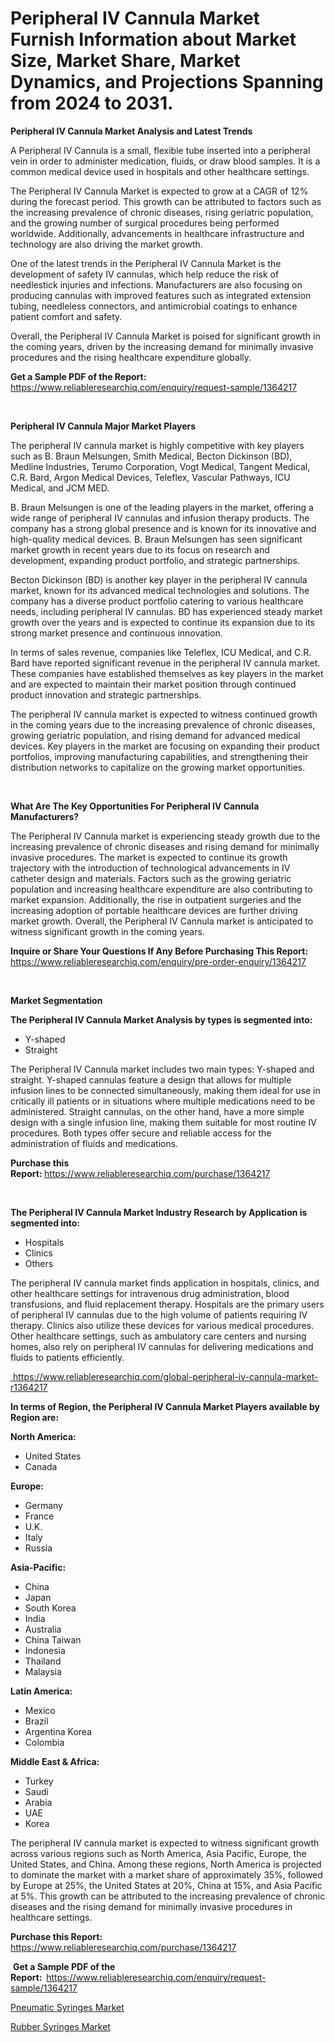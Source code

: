 <p><h1>Peripheral IV Cannula Market Furnish Information about Market Size, Market Share, Market Dynamics, and Projections Spanning from 2024 to 2031.</h1></p><p><strong>Peripheral IV Cannula Market Analysis and Latest Trends</strong></p>
<p><p>A Peripheral IV Cannula is a small, flexible tube inserted into a peripheral vein in order to administer medication, fluids, or draw blood samples. It is a common medical device used in hospitals and other healthcare settings.</p><p>The Peripheral IV Cannula Market is expected to grow at a CAGR of 12% during the forecast period. This growth can be attributed to factors such as the increasing prevalence of chronic diseases, rising geriatric population, and the growing number of surgical procedures being performed worldwide. Additionally, advancements in healthcare infrastructure and technology are also driving the market growth.</p><p>One of the latest trends in the Peripheral IV Cannula Market is the development of safety IV cannulas, which help reduce the risk of needlestick injuries and infections. Manufacturers are also focusing on producing cannulas with improved features such as integrated extension tubing, needleless connectors, and antimicrobial coatings to enhance patient comfort and safety.</p><p>Overall, the Peripheral IV Cannula Market is poised for significant growth in the coming years, driven by the increasing demand for minimally invasive procedures and the rising healthcare expenditure globally.</p></p>
<p><strong>Get a Sample PDF of the Report:&nbsp;</strong> <a href="https://www.reliableresearchiq.com/enquiry/request-sample/1364217">https://www.reliableresearchiq.com/enquiry/request-sample/1364217</a></p>
<p>&nbsp;</p>
<p><strong>Peripheral IV Cannula Major Market Players</strong></p>
<p><p>The peripheral IV cannula market is highly competitive with key players such as B. Braun Melsungen, Smith Medical, Becton Dickinson (BD), Medline Industries, Terumo Corporation, Vogt Medical, Tangent Medical, C.R. Bard, Argon Medical Devices, Teleflex, Vascular Pathways, ICU Medical, and JCM MED.</p><p>B. Braun Melsungen is one of the leading players in the market, offering a wide range of peripheral IV cannulas and infusion therapy products. The company has a strong global presence and is known for its innovative and high-quality medical devices. B. Braun Melsungen has seen significant market growth in recent years due to its focus on research and development, expanding product portfolio, and strategic partnerships.</p><p>Becton Dickinson (BD) is another key player in the peripheral IV cannula market, known for its advanced medical technologies and solutions. The company has a diverse product portfolio catering to various healthcare needs, including peripheral IV cannulas. BD has experienced steady market growth over the years and is expected to continue its expansion due to its strong market presence and continuous innovation.</p><p>In terms of sales revenue, companies like Teleflex, ICU Medical, and C.R. Bard have reported significant revenue in the peripheral IV cannula market. These companies have established themselves as key players in the market and are expected to maintain their market position through continued product innovation and strategic partnerships.</p><p>The peripheral IV cannula market is expected to witness continued growth in the coming years due to the increasing prevalence of chronic diseases, growing geriatric population, and rising demand for advanced medical devices. Key players in the market are focusing on expanding their product portfolios, improving manufacturing capabilities, and strengthening their distribution networks to capitalize on the growing market opportunities.</p></p>
<p>&nbsp;</p>
<p><strong>What Are The Key Opportunities For Peripheral IV Cannula Manufacturers?</strong></p>
<p><p>The Peripheral IV Cannula market is experiencing steady growth due to the increasing prevalence of chronic diseases and rising demand for minimally invasive procedures. The market is expected to continue its growth trajectory with the introduction of technological advancements in IV catheter design and materials. Factors such as the growing geriatric population and increasing healthcare expenditure are also contributing to market expansion. Additionally, the rise in outpatient surgeries and the increasing adoption of portable healthcare devices are further driving market growth. Overall, the Peripheral IV Cannula market is anticipated to witness significant growth in the coming years.</p></p>
<p><strong>Inquire or Share Your Questions If Any Before Purchasing This Report:</strong> <a href="https://www.reliableresearchiq.com/enquiry/pre-order-enquiry/1364217">https://www.reliableresearchiq.com/enquiry/pre-order-enquiry/1364217</a></p>
<p>&nbsp;</p>
<p><strong>Market Segmentation</strong></p>
<p><strong>The Peripheral IV Cannula Market Analysis by types is segmented into:</strong></p>
<p><ul><li>Y-shaped</li><li>Straight</li></ul></p>
<p><p>The Peripheral IV Cannula market includes two main types: Y-shaped and straight. Y-shaped cannulas feature a design that allows for multiple infusion lines to be connected simultaneously, making them ideal for use in critically ill patients or in situations where multiple medications need to be administered. Straight cannulas, on the other hand, have a more simple design with a single infusion line, making them suitable for most routine IV procedures. Both types offer secure and reliable access for the administration of fluids and medications.</p></p>
<p><strong>Purchase this Report:&nbsp;</strong><a href="https://www.reliableresearchiq.com/purchase/1364217">https://www.reliableresearchiq.com/purchase/1364217</a></p>
<p>&nbsp;</p>
<p><strong>The Peripheral IV Cannula Market Industry Research by Application is segmented into:</strong></p>
<p><ul><li>Hospitals</li><li>Clinics</li><li>Others</li></ul></p>
<p><p>The peripheral IV cannula market finds application in hospitals, clinics, and other healthcare settings for intravenous drug administration, blood transfusions, and fluid replacement therapy. Hospitals are the primary users of peripheral IV cannulas due to the high volume of patients requiring IV therapy. Clinics also utilize these devices for various medical procedures. Other healthcare settings, such as ambulatory care centers and nursing homes, also rely on peripheral IV cannulas for delivering medications and fluids to patients efficiently.</p></p>
<p><a href="https://www.reliableresearchiq.com/global-peripheral-iv-cannula-market-r1364217">&nbsp;https://www.reliableresearchiq.com/global-peripheral-iv-cannula-market-r1364217</a></p>
<p><strong>In terms of Region, the Peripheral IV Cannula Market Players available by Region are:</strong></p>
<p>
    <p> <strong> North America: </strong>
        <ul>
            <li>United States</li>
            <li>Canada</li>
        </ul>
        </p> 
    <p> <strong> Europe: </strong>
        <ul>
            <li>Germany</li>
            <li>France</li>
            <li>U.K.</li>
            <li>Italy</li>
            <li>Russia</li>
        </ul>
        </p> 
    <p> <strong> Asia-Pacific: </strong>
        <ul>
            <li>China</li>
            <li>Japan</li>
            <li>South Korea</li>
            <li>India</li>
            <li>Australia</li>
            <li>China Taiwan</li>
            <li>Indonesia</li>
            <li>Thailand</li>
            <li>Malaysia</li>
        </ul>
        </p> 
    <p> <strong> Latin America: </strong>
        <ul>
            <li>Mexico</li>
            <li>Brazil</li>
            <li>Argentina Korea</li>
            <li>Colombia</li>
        </ul>
        </p> 
    <p> <strong> Middle East & Africa: </strong>
        <ul>
            <li>Turkey</li>
            <li>Saudi</li>
            <li>Arabia</li>
            <li>UAE</li>
            <li>Korea</li>
        </ul>
    </p>
    </p>
<p><p>The peripheral IV cannula market is expected to witness significant growth across various regions such as North America, Asia Pacific, Europe, the United States, and China. Among these regions, North America is projected to dominate the market with a market share of approximately 35%, followed by Europe at 25%, the United States at 20%, China at 15%, and Asia Pacific at 5%. This growth can be attributed to the increasing prevalence of chronic diseases and the rising demand for minimally invasive procedures in healthcare settings.</p></p>
<p><strong>Purchase this Report: </strong><a href="https://www.reliableresearchiq.com/purchase/1364217">https://www.reliableresearchiq.com/purchase/1364217</a></p>
<p>&nbsp;<strong>Get a Sample PDF of the Report:&nbsp;&nbsp;</strong><a href="https://www.reliableresearchiq.com/enquiry/request-sample/1364217">https://www.reliableresearchiq.com/enquiry/request-sample/1364217</a></p>
<p><strong></strong></p>
<p><p><a href="https://github.com/RoccoManning/Market-Research-Report-List-6/blob/main/pneumatic-syringes-market.md">Pneumatic Syringes Market</a></p><p><a href="https://github.com/ranaacryptoaddmin/Market-Research-Report-List-1/blob/main/rubber-syringes-market.md">Rubber Syringes Market</a></p></p>